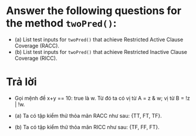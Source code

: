 # Answer the following questions for the method `twoPred()`:

* (a) List test inputs for `twoPred()` that achieve Restricted Active Clause Coverage (RACC).
* (b) List test inputs for `twoPred()` that achieve Restricted Inactive Clause Coverage (RICC).


# Trả lời
* Gọi mệnh đề x+y == 10: true là w.
Từ đó ta có vị từ A = z & w; vị từ B = !z | !w.

* (a) Ta có tập kiểm thử thỏa mãn RACC như sau: {TT, FT, TF}.

* (b) Ta có tập kiểm thử thỏa mãn RICC như sau: {TF, FF, FT}.